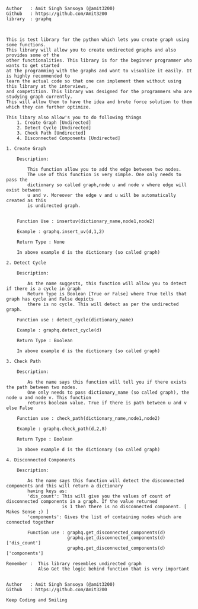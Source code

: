 
    Author   : Amit Singh Sansoya (@amit3200)
    Github   : https://github.com/Amit3200
    library  : graphq



    This is test library for the python which lets you create graph using some functions.
    This library will allow you to create undirected graphs and also provides some of the
    other functionalities. This library is for the beginner programmer who wants to get started
    at the programming with the graphs and want to visualize it easily. It is highly recommended to
    learn the actual code so that one can implement them without using this library at the interviews,
    and competition. This library was designed for the programmers who are studying graph currently.
    This will allow them to have the idea and brute force solution to them which they can further optimize.

    This libary also allow's you to do following things
        1. Create Graph [Undirected]
        2. Detect Cycle [Undirected]
        3. Check Path [Undirected]
        4. Disconnected Components [Undirected]

    1. Create Graph

        Description:

            This function allow you to add the edge between two nodes.
            The use of this function is very simple. One only needs to pass the
            dictionary so called graph,node u and node v where edge will exist between
            u and v. Moreover the edge v and u will be automatically created as this
            is undirected graph.
    

        Function Use : insertuv(dictionary_name,node1,node2)

        Example : graphq.insert_uv(d,1,2)

        Return Type : None

        In above example d is the dictionary (so called graph)

    2. Detect Cycle

        Description:

            As the name suggests, this function will allow you to detect if there is a cycle in graph
            Return type is Boolean [True or False] where True tells that graph has cycle and False depicts
            there is no cycle. This will detect as per the undirected graph.

        Function use : detect_cycle(dictionary_name)

        Example : graphq.detect_cycle(d)

        Return Type : Boolean

        In above example d is the dictionary (so called graph)

    3. Check Path

        Description:

            As the name says this function will tell you if there exists the path between two nodes.
            One only needs to pass dictionary_name (so called graph), the node u and node v. This function
            returns boolean value. True if there is path between u and v else False

        Function use : check_path(dictionary_name,node1,node2)

        Example : graphq.check_path(d,2,8)

        Return Type : Boolean

        In above example d is the dictionary (so called graph)

    4. Disconnected Components

        Description:

            As the name says this function will detect the disconnected components and this will return a dictionary
            having keys as:
            'dis_count': This will give you the values of count of disconnected components in a graph. If the value returned
                         is 1 then there is no disconnected component. [ Makes Sense ;) ]
            'components': Gives the list of containing nodes which are connected together

            Function use : graphq.get_disconnected_components(d)
                           graphq.get_disconnected_components(d)['dis_count']
                           graphq.get_disconnected_components(d)['components']

    Remember :  This library resembles undirected graph
                Also Get the logic behind function that is very important


    Author   : Amit Singh Sansoya (@amit3200)
    Github   : https://github.com/Amit3200

    Keep Coding and Smiling
